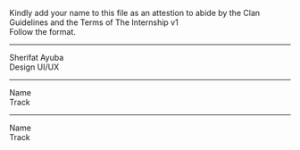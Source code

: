 Kindly add your name to this file as an attestion to abide by the Clan Guidelines and the Terms of The Internship v1
<br/> Follow the format.<br/> 
___
Sherifat Ayuba <br/>
Design UI/UX
___
Name <br/>
Track
___
Name <br/>
Track
